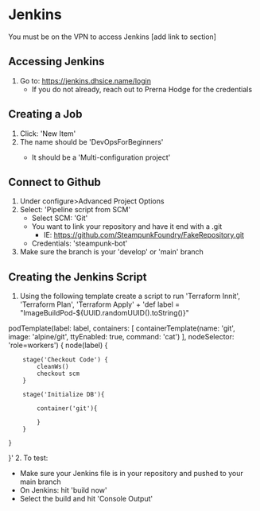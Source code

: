 # Jenkins
You must be on the VPN to access Jenkins [add link to section]

## Accessing Jenkins
1. Go to: https://jenkins.dhsice.name/login
   + If you do not already, reach out to Prerna Hodge for the credentials

## Creating a Job
1. Click: 'New Item'
2. The name should be 'DevOpsForBeginners<First Name>'
   + It should be a 'Multi-configuration project'

## Connect to Github 
1. Under configure>Advanced Project Options
2. Select: 'Pipeline script from SCM'
   + Select SCM: 'Git'
   + You want to link your repository and have it end with a .git
     + IE: https://github.com/SteampunkFoundry/FakeRepository.git
   + Credentials: 'steampunk-bot'
3. Make sure the branch is your 'develop' or 'main' branch

## Creating the Jenkins Script
1. Using the following template create a script to run 'Terraform Innit', 'Terraform Plan', 'Terraform Apply'
   + 
'def label = "ImageBuildPod-${UUID.randomUUID().toString()}"

podTemplate(label: label,
containers: [
containerTemplate(name: 'git', image: 'alpine/git', ttyEnabled: true, command: 'cat')
],
nodeSelector: 'role=workers')
{
node(label) {

        stage('Checkout Code') {
            cleanWs()
            checkout scm
        }

        stage('Initialize DB'){

            container('git'){

            }
        }

    }
}'
2. To test:
   + Make sure your Jenkins file is in your repository and pushed to your main branch
   + On Jenkins: hit 'build now'
   + Select the build and hit 'Console Output'
